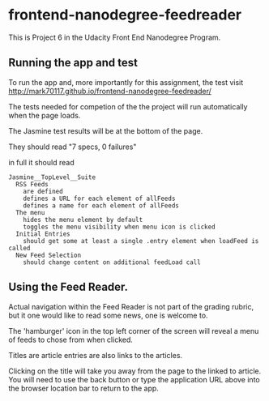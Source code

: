 # frontend-nanodegree-feedreader

This is Project 6 in the Udacity Front End Nanodegree Program.

## Running the app and test 

To run the app and,  more importantly for this assignment, the test visit
http://mark70117.github.io/frontend-nanodegree-feedreader/

The tests needed for competion of the the project will run automatically
when the page loads.

The Jasmine test results will be at the bottom of the page.

They should read "7 specs, 0 failures"

in full it should read
```
Jasmine__TopLevel__Suite
  RSS Feeds
    are defined
    defines a URL for each element of allFeeds
    defines a name for each element of allFeeds
  The menu
    hides the menu element by default
    toggles the menu visibility when menu icon is clicked
  Initial Entries
    should get some at least a single .entry element when loadFeed is called
  New Feed Selection
    should change content on additional feedLoad call
```


## Using the Feed Reader.

Actual navigation within the Feed Reader is not part of the
grading rubric, but it one would like to read some news, one
is welcome to.

The 'hamburger' icon in the top left corner of the screen
will reveal a menu of feeds to chose from when clicked.

Titles are article entries are also links to the articles.

Clicking on the title will take you away from the page to
the linked to article.  You will need to use the back button
or type the application URL above into the browser location
bar to return to the app.
